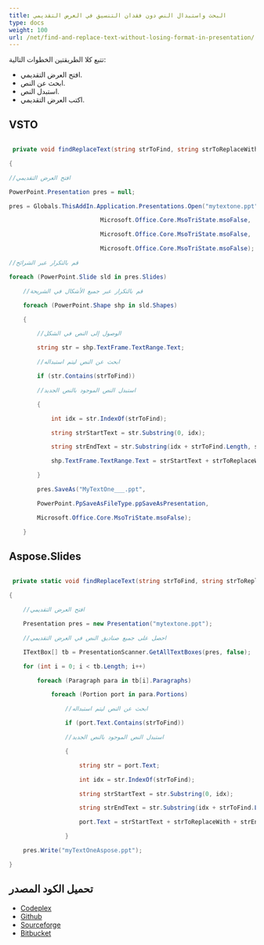 ```yaml
---
title: البحث واستبدال النص دون فقدان التنسيق في العرض التقديمي
type: docs
weight: 100
url: /net/find-and-replace-text-without-losing-format-in-presentation/
---
```


تتبع كلا الطريقتين الخطوات التالية:

- افتح العرض التقديمي.
- ابحث عن النص.
- استبدل النص.
- اكتب العرض التقديمي.
## **VSTO**
``` csharp

 private void findReplaceText(string strToFind, string strToReplaceWith)

{

//افتح العرض التقديمي

PowerPoint.Presentation pres = null;

pres = Globals.ThisAddIn.Application.Presentations.Open("mytextone.ppt",

						  Microsoft.Office.Core.MsoTriState.msoFalse,

						  Microsoft.Office.Core.MsoTriState.msoFalse,

						  Microsoft.Office.Core.MsoTriState.msoFalse);

//قم بالتكرار عبر الشرائح

foreach (PowerPoint.Slide sld in pres.Slides)

	//قم بالتكرار عبر جميع الأشكال في الشريحة

	foreach (PowerPoint.Shape shp in sld.Shapes)

	{

		//الوصول إلى النص في الشكل

		string str = shp.TextFrame.TextRange.Text;

		//ابحث عن النص ليتم استبداله

		if (str.Contains(strToFind))

		//استبدل النص الموجود بالنص الجديد

		{

			int idx = str.IndexOf(strToFind);

			string strStartText = str.Substring(0, idx);

			string strEndText = str.Substring(idx + strToFind.Length, str.Length - 1 - (idx + strToFind.Length - 1));

			shp.TextFrame.TextRange.Text = strStartText + strToReplaceWith + strEndText;

		}

		pres.SaveAs("MyTextOne___.ppt",

		PowerPoint.PpSaveAsFileType.ppSaveAsPresentation,

		Microsoft.Office.Core.MsoTriState.msoFalse);

	}

``` 
## **Aspose.Slides**
``` csharp

 private static void findReplaceText(string strToFind, string strToReplaceWith)

{

	//افتح العرض التقديمي

	Presentation pres = new Presentation("mytextone.ppt");

	//احصل على جميع صناديق النص في العرض التقديمي

	ITextBox[] tb = PresentationScanner.GetAllTextBoxes(pres, false);

	for (int i = 0; i < tb.Length; i++)

		foreach (Paragraph para in tb[i].Paragraphs)

			foreach (Portion port in para.Portions)

				//ابحث عن النص ليتم استبداله

				if (port.Text.Contains(strToFind))

				//استبدل النص الموجود بالنص الجديد

				{

					string str = port.Text;

					int idx = str.IndexOf(strToFind);

					string strStartText = str.Substring(0, idx);

					string strEndText = str.Substring(idx + strToFind.Length, str.Length - 1 - (idx + strToFind.Length - 1));

					port.Text = strStartText + strToReplaceWith + strEndText;

				}

	pres.Write("myTextOneAspose.ppt");

}

``` 
## **تحميل الكود المصدر**
- [Codeplex](https://asposevsto.codeplex.com/downloads/get/772952)
- [Github](https://github.com/aspose-slides/Aspose.Slides-for-.NET/releases/download/AsposeSlidesVsVSTOv1.1/Find.and.Replace.Text.without.Losing.Format.Aspose.Slides.zip)
- [Sourceforge](https://sourceforge.net/projects/asposevsto/files/Aspose.Slides%20Vs%20VSTO%20Slides/Find%20and%20Replace%20Text%20without%20Losing%20Format%20\(Aspose.Slides\).zip/download)
- [Bitbucket](https://bitbucket.org/asposemarketplace/aspose-for-vsto/downloads/Find%20and%20Replace%20Text%20without%20Losing%20Format%20\(Aspose.Slides\).zip)